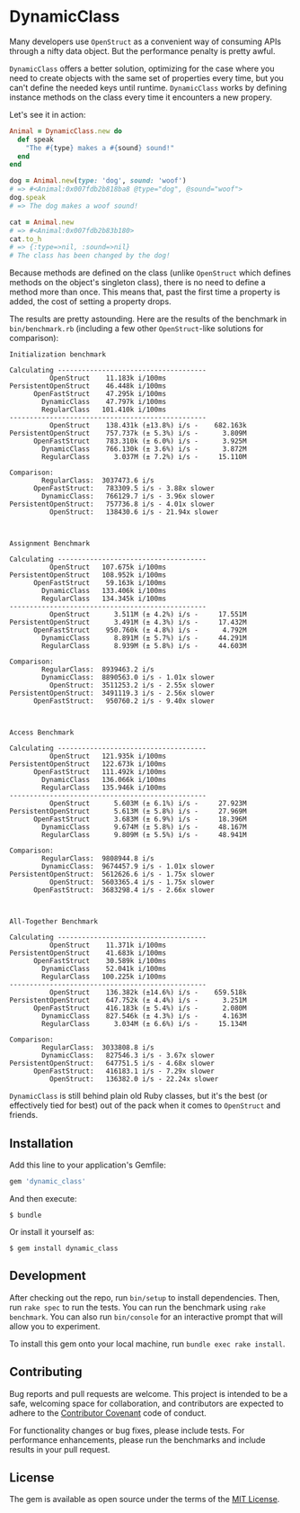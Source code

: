 # DynamicClass

Many developers use `OpenStruct` as a convenient way of consuming APIs through
a nifty data object. But the performance penalty is pretty awful.

`DynamicClass` offers a better solution, optimizing for the case where you
need to create objects with the same set of properties every time, but you
can't define the needed keys until runtime. `DynamicClass` works by defining
instance methods on the class every time it encounters a new propery.

Let's see it in action:

``` ruby
Animal = DynamicClass.new do
  def speak
    "The #{type} makes a #{sound} sound!"
  end
end

dog = Animal.new(type: 'dog', sound: 'woof')
# => #<Animal:0x007fdb2b818ba8 @type="dog", @sound="woof">
dog.speak
# => The dog makes a woof sound!

cat = Animal.new
# => #<Animal:0x007fdb2b83b180>
cat.to_h
# => {:type=>nil, :sound=>nil}
# The class has been changed by the dog!
```

Because methods are defined on the class (unlike `OpenStruct` which defines
methods on the object's singleton class), there is no need to define a method
more than once. This means that, past the first time a property is added,
the cost of setting a property drops.

The results are pretty astounding. Here are the results of the benchmark in
`bin/benchmark.rb` (including a few other `OpenStruct`-like solutions for
comparison):

```
Initialization benchmark

Calculating -------------------------------------
          OpenStruct    11.183k i/100ms
PersistentOpenStruct    46.448k i/100ms
      OpenFastStruct    47.295k i/100ms
        DynamicClass    47.797k i/100ms
        RegularClass   101.410k i/100ms
-------------------------------------------------
          OpenStruct    138.431k (±13.8%) i/s -    682.163k
PersistentOpenStruct    757.737k (± 5.3%) i/s -      3.809M
      OpenFastStruct    783.310k (± 6.0%) i/s -      3.925M
        DynamicClass    766.130k (± 3.6%) i/s -      3.872M
        RegularClass      3.037M (± 7.2%) i/s -     15.110M

Comparison:
        RegularClass:  3037473.6 i/s
      OpenFastStruct:   783309.5 i/s - 3.88x slower
        DynamicClass:   766129.7 i/s - 3.96x slower
PersistentOpenStruct:   757736.8 i/s - 4.01x slower
          OpenStruct:   138430.6 i/s - 21.94x slower



Assignment Benchmark

Calculating -------------------------------------
          OpenStruct   107.675k i/100ms
PersistentOpenStruct   108.952k i/100ms
      OpenFastStruct    59.163k i/100ms
        DynamicClass   133.406k i/100ms
        RegularClass   134.345k i/100ms
-------------------------------------------------
          OpenStruct      3.511M (± 4.2%) i/s -     17.551M
PersistentOpenStruct      3.491M (± 4.3%) i/s -     17.432M
      OpenFastStruct    950.760k (± 4.8%) i/s -      4.792M
        DynamicClass      8.891M (± 5.7%) i/s -     44.291M
        RegularClass      8.939M (± 5.8%) i/s -     44.603M

Comparison:
        RegularClass:  8939463.2 i/s
        DynamicClass:  8890563.0 i/s - 1.01x slower
          OpenStruct:  3511253.2 i/s - 2.55x slower
PersistentOpenStruct:  3491119.3 i/s - 2.56x slower
      OpenFastStruct:   950760.2 i/s - 9.40x slower



Access Benchmark

Calculating -------------------------------------
          OpenStruct   121.935k i/100ms
PersistentOpenStruct   122.673k i/100ms
      OpenFastStruct   111.492k i/100ms
        DynamicClass   136.066k i/100ms
        RegularClass   135.946k i/100ms
-------------------------------------------------
          OpenStruct      5.603M (± 6.1%) i/s -     27.923M
PersistentOpenStruct      5.613M (± 5.8%) i/s -     27.969M
      OpenFastStruct      3.683M (± 6.9%) i/s -     18.396M
        DynamicClass      9.674M (± 5.8%) i/s -     48.167M
        RegularClass      9.809M (± 5.5%) i/s -     48.941M

Comparison:
        RegularClass:  9808944.8 i/s
        DynamicClass:  9674457.9 i/s - 1.01x slower
PersistentOpenStruct:  5612626.6 i/s - 1.75x slower
          OpenStruct:  5603365.4 i/s - 1.75x slower
      OpenFastStruct:  3683298.4 i/s - 2.66x slower



All-Together Benchmark

Calculating -------------------------------------
          OpenStruct    11.371k i/100ms
PersistentOpenStruct    41.683k i/100ms
      OpenFastStruct    30.589k i/100ms
        DynamicClass    52.041k i/100ms
        RegularClass   100.225k i/100ms
-------------------------------------------------
          OpenStruct    136.382k (±14.6%) i/s -    659.518k
PersistentOpenStruct    647.752k (± 4.4%) i/s -      3.251M
      OpenFastStruct    416.183k (± 5.4%) i/s -      2.080M
        DynamicClass    827.546k (± 4.3%) i/s -      4.163M
        RegularClass      3.034M (± 6.6%) i/s -     15.134M

Comparison:
        RegularClass:  3033808.8 i/s
        DynamicClass:   827546.3 i/s - 3.67x slower
PersistentOpenStruct:   647751.5 i/s - 4.68x slower
      OpenFastStruct:   416183.1 i/s - 7.29x slower
          OpenStruct:   136382.0 i/s - 22.24x slower
```

`DynamicClass` is still behind plain old Ruby classes, but it's the best (or
effectively tied for best) out of the pack when it comes to `OpenStruct` and
friends.

## Installation

Add this line to your application's Gemfile:

```ruby
gem 'dynamic_class'
```

And then execute:

    $ bundle

Or install it yourself as:

    $ gem install dynamic_class

## Development

After checking out the repo, run `bin/setup` to install dependencies. Then, run
`rake spec` to run the tests. You can run the benchmark using `rake benchmark`.
You can also run `bin/console` for an interactive prompt that will allow you to
experiment.

To install this gem onto your local machine, run `bundle exec rake install`.

## Contributing

Bug reports and pull requests are welcome. This project is intended to be a
safe, welcoming space for collaboration, and contributors are expected to adhere
to the [Contributor Covenant](http://contributor-covenant.org) code of conduct.

For functionality changes or bug fixes, please include tests. For performance
enhancements, please run the benchmarks and include results in your pull
request.

## License

The gem is available as open source under the terms of the [MIT License](http://opensource.org/licenses/MIT).

